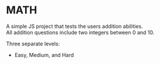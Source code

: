 
MATH
====

A simple JS project that tests the users addition abilities.  
All addition questions include two integers between 0 and 10.  

Three separate levels:
  - Easy, Medium, and Hard
